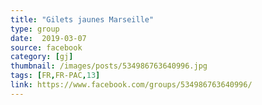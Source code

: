 ```yaml
---
title: "Gilets jaunes Marseille"
type: group
date:  2019-03-07
source: facebook
category: [gj]
thumbnail: /images/posts/534986763640996.jpg
tags: [FR,FR-PAC,13]
link: https://www.facebook.com/groups/534986763640996/
---
```

